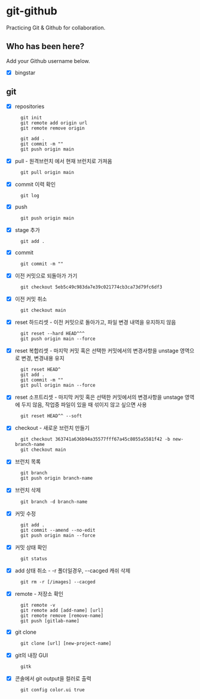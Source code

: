 # git-github

Practicing Git &amp; Github for collaboration.

## Who has been here?

Add your Github username below.

- [x] bingstar

## git

- [x] repositories

        git init
        git remote add origin url
        git remote remove origin

        git add .
        git commit -m ""
        git push origin main

- [x] pull - 원격브런치 에서 현재 브런치로 가져옴

        git pull origin main

- [x] commit 이력 확인

        git log

- [x] push

        git push origin main

- [x] stage 추가

        git add .

- [x] commit

        git commit -m ""

- [x] 이전 커밋으로 되돌아가 가기

        git checkout 5eb5c49c983da7e39c021774cb3ca73d79fc6df3

- [x] 이전 커밋 취소

        git checkout main

- [x] reset 하드리셋 - 이전 커밋으로 돌아가고, 파일 변경 내역을 유지하지 않음

        git reset --hard HEAD^^^
        git push origin main --force

- [x] reset 복합리셋 - 마지막 커밋 혹은 선택한 커밋에서의 변경사항을 unstage 영역으로 변경, 변경내용 유지

        git reset HEAD^
        git add .
        git commit -m ""
        git pull origin main --force

- [x] reset 소프트리셋 - 마지막 커밋 혹은 선택한 커밋에서의 변경사항을 unstage 영역에 두지 않음,
      작업중 파일이 있을 때 섞이지 않고 싶으면 사용

        git reset HEAD^^ --soft

- [x] checkout - 새로운 브런치 만들기

        git checkout 363741a636b94a35577fff67a45c8055a5581f42 -b new-branch-name
        git checkout main

- [x] 브런치 목록

        git branch
        git push origin branch-name

- [x] 브런치 삭제

        git branch -d branch-name

- [x] 커밋 수정

        git add .
        git commit --amend --no-edit
        git push origin main --force

- [x] 커밋 상태 확인

        git status

- [x] add 상태 취소 - -r 폴더일경우, --cacged 캐쉬 삭제

        git rm -r [/images] --cacged

- [x] remote - 저장소 확인

        git remote -v
        git remote add [add-name] [url]
        git remote remove [remove-name]
        git push [gitlab-name]

- [x] git clone

        git clone [url] [new-project-name]

- [x] git의 내장 GUI

        gitk

- [x] 콘솔에서 git output을 컬러로 출력

        git config color.ui true
